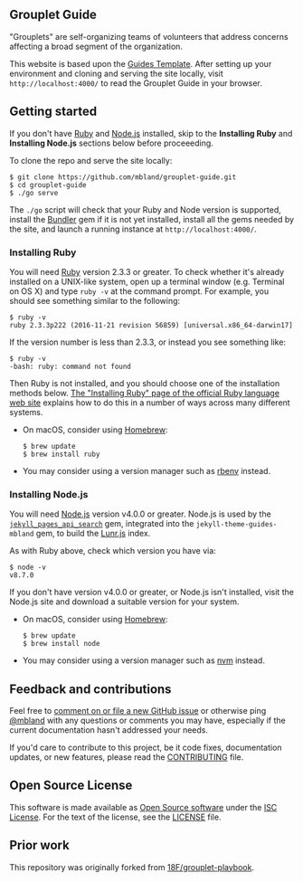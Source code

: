 ## Grouplet Guide

"Grouplets" are self-organizing teams of volunteers that address concerns
affecting a broad segment of the organization.

This website is based upon the [Guides Template][]. After setting up your
environment and cloning and serving the site locally, visit
`http://localhost:4000/` to read the Grouplet Guide in your browser.

[Guides Template]: https://github.com/mbland/guides-template

## Getting started

If you don't have [Ruby][] and [Node.js][] installed, skip to the **Installing
Ruby** and **Installing Node.js** sections below before proceeeding.

[Ruby]:    https://www.ruby-lang.org/
[Node.js]: https://nodejs.org/

To clone the repo and serve the site locally:

```shell
$ git clone https://github.com/mbland/grouplet-guide.git
$ cd grouplet-guide
$ ./go serve
```

The `./go` script will check that your Ruby and Node version is supported,
install the [Bundler][] gem if it is not yet installed, install all the gems
needed by the site, and launch a running instance at `http://localhost:4000/`.

[Bundler]: https://bundler.io/

### Installing Ruby

You will need [Ruby][] version 2.3.3 or greater. To check whether it's already
installed on a UNIX-like system, open up a terminal window (e.g. Terminal on OS
X) and type `ruby -v` at the command prompt. For example, you should see
something similar to the following:

```shell
$ ruby -v
ruby 2.3.3p222 (2016-11-21 revision 56859) [universal.x86_64-darwin17]
```

If the version number is less than 2.3.3, or instead you see something like:

```shell
$ ruby -v
-bash: ruby: command not found
```

Then Ruby is not installed, and you should choose one of the installation
methods below. [The "Installing Ruby" page of the official Ruby language web
site][ruby-install] explains how to do this in a number of ways across many
different systems.

* On macOS, consider using [Homebrew][]:
  ```shell
  $ brew update
  $ brew install ruby
  ```
* You may consider using a version manager such as [rbenv][] instead.

[ruby-install]: https://www.ruby-lang.org/en/documentation/installation/
[Homebrew]:     https://brew.sh/
[rbenv]:        https://github.com/rbenv/rbenv

### Installing Node.js

You will need [Node.js][] version v4.0.0 or greater. Node.js is used by the
[`jekyll_pages_api_search`][search] gem, integrated into the
`jekyll-theme-guides-mbland` gem, to build the [Lunr.js][] index.

[search]:  https://rubygems.org/gems/jekyll_pages_api_search
[Lunr.js]: https://lunrjs.com/

As with Ruby above, check which version you have via:

```shell
$ node -v
v8.7.0
```

If you don't have version v4.0.0 or greater, or Node.js isn't installed, visit
the Node.js site and download a suitable version for your system.

* On macOS, consider using [Homebrew][]:
  ```shell
  $ brew update
  $ brew install node
  ```
* You may consider using a version manager such as [nvm][] instead.

[nvm]: https://github.com/creationix/nvm

## Feedback and contributions

Feel free to [comment on or file a new GitHub issue][issues] or otherwise ping
[@mbland](https://github.com/mbland) with any questions or comments you may
have, especially if the current documentation hasn't addressed your needs.

[issues]: https://github.com/mbland/grouplet-guide/issues

If you'd care to contribute to this project, be it code fixes, documentation
updates, or new features, please read the [CONTRIBUTING](CONTRIBUTING.md) file.

## Open Source License

This software is made available as [Open Source software][oss-def] under the
[ISC License][].  For the text of the license, see the [LICENSE](LICENSE.md)
file.

[oss-def]:     https://opensource.org/osd-annotated
[isc license]: https://www.isc.org/downloads/software-support-policy/isc-license/

## Prior work

This repository was originally forked from [18F/grouplet-playbook][orig].

[orig]: https://github.com/18F/grouplet-playbook
